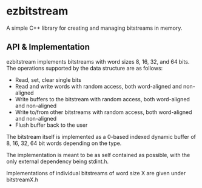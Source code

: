 # ezbitstream
A simple C++ library for creating and managing bitstreams in memory.

## API & Implementation
ezbitstream implements bitstreams with word sizes 8, 16, 32, and 64 bits. The operations supported by the data structure are as follows:

- Read, set, clear single bits
- Read and write words with random access, both word-aligned and non-aligned
- Write buffers to the bitstream with random access, both word-aligned and non-aligned
- Write to/from other bitstreams with random access, both word-aligned and non-aligned
- Flush buffer back to the user

The bitstream itself is implemented as a 0-based indexed dynamic buffer of 8, 16, 32, 64 bit words depending on the type.

The implementation is meant to be as self contained as possible, with the only external dependency being stdint.h.

Implementations of individual bitstreams of word size X are given under bitstreamX.h
